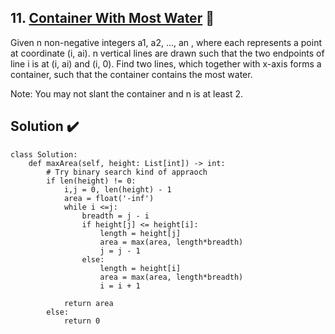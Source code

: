 ## 11. [Container With Most Water](https://leetcode.com/problems/container-with-most-water/) :link:

Given n non-negative integers a1, a2, ..., an , where each represents a point at coordinate (i, ai). n vertical lines are drawn such that the two endpoints of line i is at (i, ai) and (i, 0). Find two lines, which together with x-axis forms a container, such that the container contains the most water.

Note: You may not slant the container and n is at least 2.

## Solution :heavy_check_mark:

```python3
class Solution:
    def maxArea(self, height: List[int]) -> int:
        # Try binary search kind of appraoch
        if len(height) != 0:
            i,j = 0, len(height) - 1
            area = float('-inf')
            while i <=j:
                breadth = j - i
                if height[j] <= height[i]:
                    length = height[j]
                    area = max(area, length*breadth)
                    j = j - 1
                else:
                    length = height[i]
                    area = max(area, length*breadth)
                    i = i + 1

            return area
        else:
            return 0
```